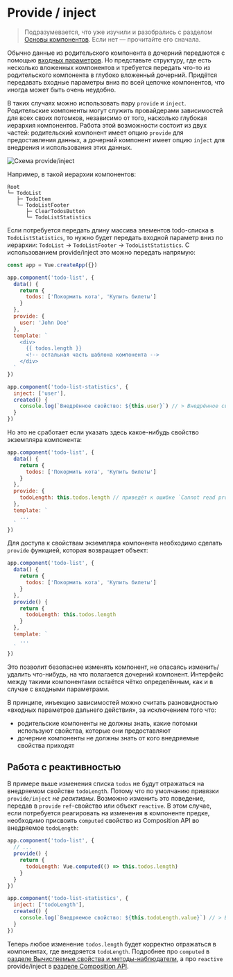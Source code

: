 # Provide / inject

> Подразумевается, что уже изучили и разобрались с разделом [Основы компонентов](component-basics.md). Если нет — прочитайте его сначала.

Обычно данные из родительского компонента в дочерний передаются с помощью [входных параметров](component-props.md). Но представьте структуру, где есть несколько вложенных компонентов и требуется передать что-то из родительского компонента в глубоко вложенный дочерний. Придётся передавать входные параметры вниз по всей цепочке компонентов, что иногда может быть очень неудобно.

В таких случаях можно использовать пару `provide` и `inject`. Родительские компоненты могут служить провайдерами зависимостей для всех своих потомков, независимо от того, насколько глубокая иерархия компонентов. Работа этой возможности состоит из двух частей: родительский компонент имеет опцию `provide` для предоставления данных, а дочерний компонент имеет опцию `inject` для внедрения и использования этих данных.

![Схема provide/inject](/images/components_provide.png)

Например, в такой иерархии компонентов:

```
Root
└─ TodoList
   ├─ TodoItem
   └─ TodoListFooter
      ├─ ClearTodosButton
      └─ TodoListStatistics
```

Если потребуется передать длину массива элементов todo-списка в `TodoListStatistics`, то нужно будет передать входной параметр вниз по иерархии: `TodoList` -> `TodoListFooter` -> `TodoListStatistics`. С использованием provide/inject это можно передать напрямую:

```js
const app = Vue.createApp({})

app.component('todo-list', {
  data() {
    return {
      todos: ['Покормить кота', 'Купить билеты']
    }
  },
  provide: {
    user: 'John Doe'
  },
  template: `
    <div>
      {{ todos.length }}
      <!-- остальная часть шаблона компонента -->
    </div>
  `
})

app.component('todo-list-statistics', {
  inject: ['user'],
  created() {
    console.log(`Внедрённое свойство: ${this.user}`) // > Внедрённое свойство: John Doe
  }
})
```

Но это не сработает если указать здесь какое-нибудь свойство экземпляра компонента:

```js
app.component('todo-list', {
  data() {
    return {
      todos: ['Покормить кота', 'Купить билеты']
    }
  },
  provide: {
    todoLength: this.todos.length // приведёт к ошибке `Cannot read property 'length' of undefined`
  },
  template: `
    ...
  `
})
```

Для доступа к свойствам экземпляра компонента необходимо сделать `provide` функцией, которая возвращает объект:

```js
app.component('todo-list', {
  data() {
    return {
      todos: ['Покормить кота', 'Купить билеты']
    }
  },
  provide() {
    return {
      todoLength: this.todos.length
    }
  },
  template: `
    ...
  `
})
```

Это позволит безопаснее изменять компонент, не опасаясь изменить/удалить что-нибудь, на что полагается дочерний компонент. Интерфейс между такими компонентами остаётся чётко определённым, как и в случае с входными параметрами.

В принципе, инъекцию зависимостей можно считать разновидностью «входных параметров дальнего действия», за исключением того что:

- родительские компоненты не должны знать, какие потомки используют свойства, которые они предоставляют
- дочерние компоненты не должны знать от кого внедряемые свойства приходят

## Работа с реактивностью

В примере выше изменения списка `todos` не будут отражаться на внедряемом свойстве `todoLength`. Потому что по умолчанию привязки `provide/inject` _не реактивны_. Возможно изменить это поведение, передав в `provide` `ref`-свойство или объект `reactive`. В этом случае, если потребуется реагировать на изменения в компоненте предке, необходимо присвоить `computed` свойство из Composition API во внедряемое `todoLength`:

```js
app.component('todo-list', {
  // ...
  provide() {
    return {
      todoLength: Vue.computed(() => this.todos.length)
    }
  }
})

app.component('todo-list-statistics', {
  inject: ['todoLength'],
  created() {
    console.log(`Внедряемое свойство: ${this.todoLength.value}`) // > Внедряемое свойство: 5
  }
})
```

Теперь любое изменение `todos.length` будет корректно отражаться в компонентах, где внедряется `todoLength`. Подробнее про `computed` в [разделе Вычисляемые свойства и методы-наблюдатели](reactivity-computed-watchers.md#вычисляемые-своиства), а про `reactive` provide/inject в [разделе Composition API](composition-api-provide-inject.md#реактивность).
